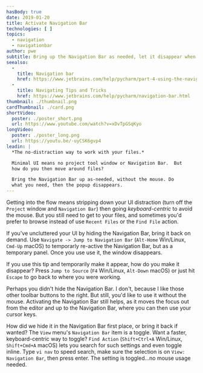 ```yaml
---
hasBody: true
date: 2019-01-20
title: Activate Navigation Bar
technologies: [ ]
topics:
  - navigation
  - navigationbar
author: pwe
subtitle: Bring up the Navigation Bar as needed, let it disappear when finished.
seealso:
  - 
    title: Navigation bar
    href: https://www.jetbrains.com/help/pycharm/part-4-using-the-navigation-bar.html
  - 
    title: Navigating Tips and Tricks
    href: https://www.jetbrains.com/help/pycharm/navigation-bar.html
thumbnail: ./thumbnail.png
cardThumbnail: ./card.png
shortVideo:
  poster: ./poster_short.png
  url: https://www.youtube.com/watch?v=xDvTpGSqKyo
longVideo:
  poster: ./poster_long.png
  url: https://youtu.be/-uyCSK6gvp4
leadin: |
  *The no-distraction way to work with your files.*

  Minimal UI means no project tool window or Navigation Bar.  But
  how do you then move around files?

  Bring the Navigation Bar up as-needed, without the mouse. Do
  what you need, then the popup disappears.
---
```


Getting into the flow means stripping down your UI distraction (turn off the `Project` window and `Navigation Bar`) then going *keyboard-centric* to avoid the mouse.  But you still need to get to your files, and sometimes you'd prefer to browse instead of use `Recent Files` or the `Find File` action.

If you've uncluttered your UI by hiding the Navigation Bar, bring it back on demand. Use `Navigate -> Jump to Navigation Bar` (`Alt-Home` Win/Linux, `Cmd-Up` macOS) to temporarly re-active the Navigation Bar, but as a temporary panel. Once you use use it, the window disappears.

If you use this tip and temporarily make it appear, how do you make it disappear? Press `Jump to Source` (`F4` Win/Linux, `Alt-Down` macOS) or just hit `Escape` to go back to where you were working.

Perhaps you didn't hide the Navigation Bar. I don't, because I like those other toolbar buttons to the right. But still, you'd like to use it without the mouse. Activating the Navigation Bar still helps, as it moves the focus out from the editor and up to the Navigation Bar, where you can then use your cursor keys.

How did we hide it in the Navigation Bar first place, or bring it back if wanted? The `View` menu's `Navigation Bar` item is a toggle. Want a faster, keyboard-centric way to toggle? `Find Action` (`Shift+Ctrl+A` Win/Linux, `Shift+Cmd+A` macOS) lets you search for such settings and even toggle inline. Type `vi nav` to speed search, make sure the selection is on `View: Navigation Bar`, then press enter. The setting is toggled...no mouse usage needed.
